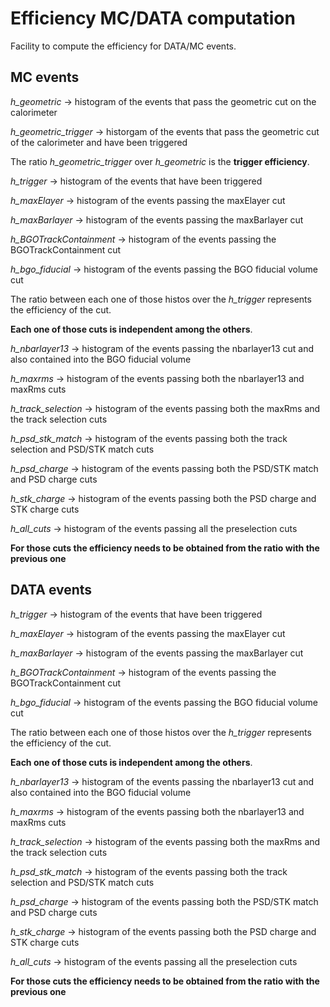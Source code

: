 # Efficiency MC/DATA computation

Facility to compute the efficiency for DATA/MC events.

## MC events

*h_geometric* -> histogram of the events that pass the geometric cut on the calorimeter

*h_geometric_trigger* -> historgam of the events that pass the geometric cut of the calorimeter and have been triggered

The ratio *h_geometric_trigger* over *h_geometric* is the **trigger efficiency**.

*h_trigger* -> histogram of the events that have been triggered

*h_maxElayer* -> histogram of the events passing the maxElayer cut

*h_maxBarlayer* -> histogram of the events passing the maxBarlayer cut

*h_BGOTrackContainment* -> histogram of the events passing the BGOTrackContainment cut

*h_bgo_fiducial* -> histogram of the events passing the BGO fiducial volume cut

The ratio between each one of those histos over the *h_trigger* represents the efficiency of the cut. 

**Each one of those cuts is independent among the others**.

*h_nbarlayer13* -> histogram of the events passing the nbarlayer13 cut and also contained into the BGO fiducial volume

*h_maxrms* -> histogram of the events passing both the nbarlayer13 and maxRms cuts

*h_track_selection* -> histogram of the events passing both the maxRms and the track selection cuts

*h_psd_stk_match* -> histogram of the events passing both the track selection and PSD/STK match cuts

*h_psd_charge* -> histogram of the events passing both the PSD/STK match and PSD charge cuts

*h_stk_charge* -> histogram of the events passing both the PSD charge and STK charge cuts

*h_all_cuts* -> histogram of the events passing all the preselection cuts

**For those cuts the efficiency needs to be obtained from the ratio with the previous one** 

## DATA events

*h_trigger* -> histogram of the events that have been triggered

*h_maxElayer* -> histogram of the events passing the maxElayer cut

*h_maxBarlayer* -> histogram of the events passing the maxBarlayer cut

*h_BGOTrackContainment* -> histogram of the events passing the BGOTrackContainment cut

*h_bgo_fiducial* -> histogram of the events passing the BGO fiducial volume cut

The ratio between each one of those histos over the *h_trigger* represents the efficiency of the cut. 

**Each one of those cuts is independent among the others**.

*h_nbarlayer13* -> histogram of the events passing the nbarlayer13 cut and also contained into the BGO fiducial volume

*h_maxrms* -> histogram of the events passing both the nbarlayer13 and maxRms cuts

*h_track_selection* -> histogram of the events passing both the maxRms and the track selection cuts

*h_psd_stk_match* -> histogram of the events passing both the track selection and PSD/STK match cuts

*h_psd_charge* -> histogram of the events passing both the PSD/STK match and PSD charge cuts

*h_stk_charge* -> histogram of the events passing both the PSD charge and STK charge cuts

*h_all_cuts* -> histogram of the events passing all the preselection cuts

**For those cuts the efficiency needs to be obtained from the ratio with the previous one** 